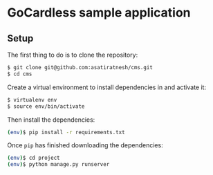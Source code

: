 # GoCardless sample application

## Setup

The first thing to do is to clone the repository:

```sh
$ git clone git@github.com:asatiratnesh/cms.git
$ cd cms
```

Create a virtual environment to install dependencies in and activate it:

```sh
$ virtualenv env
$ source env/bin/activate
```

Then install the dependencies:

```sh
(env)$ pip install -r requirements.txt
```

Once `pip` has finished downloading the dependencies:
```sh
(env)$ cd project
(env)$ python manage.py runserver
```
